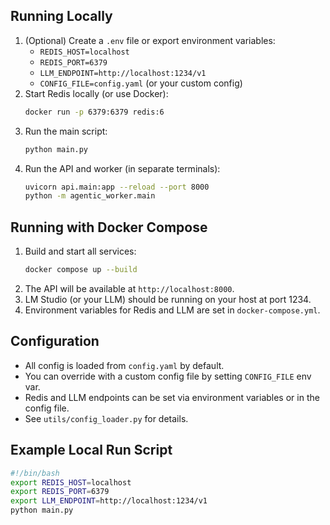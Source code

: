 ## Running Locally

1. (Optional) Create a `.env` file or export environment variables:
   - `REDIS_HOST=localhost`
   - `REDIS_PORT=6379`
   - `LLM_ENDPOINT=http://localhost:1234/v1`
   - `CONFIG_FILE=config.yaml` (or your custom config)
2. Start Redis locally (or use Docker):
   ```bash
   docker run -p 6379:6379 redis:6
   ```
3. Run the main script:
   ```bash
   python main.py
   ```
4. Run the API and worker (in separate terminals):
   ```bash
   uvicorn api.main:app --reload --port 8000
   python -m agentic_worker.main
   ```

## Running with Docker Compose

1. Build and start all services:
   ```bash
   docker compose up --build
   ```
2. The API will be available at `http://localhost:8000`.
3. LM Studio (or your LLM) should be running on your host at port 1234.
4. Environment variables for Redis and LLM are set in `docker-compose.yml`.

## Configuration

- All config is loaded from `config.yaml` by default.
- You can override with a custom config file by setting `CONFIG_FILE` env var.
- Redis and LLM endpoints can be set via environment variables or in the config file.
- See `utils/config_loader.py` for details.

## Example Local Run Script

```bash
#!/bin/bash
export REDIS_HOST=localhost
export REDIS_PORT=6379
export LLM_ENDPOINT=http://localhost:1234/v1
python main.py
``` 